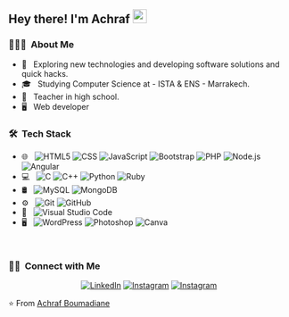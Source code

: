 <h2> Hey there! I'm Achraf <img with="25" height="25" src="https://user-images.githubusercontent.com/1303154/88677602-1635ba80-d120-11ea-84d8-d263ba5fc3c0.gif" > </h2> 

<h3> 👨🏻‍💻 &nbsp;About Me </h3>

- 🤔 &nbsp; Exploring new technologies and developing software solutions and quick hacks.
- 🎓 &nbsp; Studying Computer Science at - ISTA & ENS - Marrakech.
- 💼 &nbsp; Teacher in high school.
- 🖥  &nbsp; Web developer

<h3> 🛠 &nbsp;Tech Stack</h3>

- 🌐 &nbsp;
  ![HTML5](https://img.shields.io/badge/-HTML5-333333?style=flat&logo=HTML5)
  ![CSS](https://img.shields.io/badge/-CSS-333333?style=flat&logo=CSS3&logoColor=1572B6)
  ![JavaScript](https://img.shields.io/badge/-JavaScript-333333?style=flat&logo=javascript)
  ![Bootstrap](https://img.shields.io/badge/-Bootstrap-333333?style=flat&logo=bootstrap&logoColor=563D7C)
  ![PHP](https://img.shields.io/badge/-PHP-333333?style=flat&logo=PHP)
  ![Node.js](https://img.shields.io/badge/-Node.js-333333?style=flat&logo=node.js)
  ![Angular](https://img.shields.io/badge/-Angular-333333?style=flat&logo=Angular)
- 💻 &nbsp;
  ![C](https://img.shields.io/badge/-C-333333?style=flat&logo=C)
  ![C++](https://img.shields.io/badge/-C++-333333?style=flat&logo=C%2B%2B&logoColor=00599C)
  ![Python](https://img.shields.io/badge/-Python-333333?style=flat&logo=python)
  ![Ruby](https://img.shields.io/badge/-Ruby-333333?style=flat&logo=Ruby)
- 🛢 &nbsp;
  ![MySQL](https://img.shields.io/badge/-MySQL-333333?style=flat&logo=mysql)
  ![MongoDB](https://img.shields.io/badge/-MongoDB-333333?style=flat&logo=mongodb)
- ⚙️ &nbsp;
  ![Git](https://img.shields.io/badge/-Git-333333?style=flat&logo=git)
  ![GitHub](https://img.shields.io/badge/-GitHub-333333?style=flat&logo=github)
- 🔧 &nbsp;
  ![Visual Studio Code](https://img.shields.io/badge/-Visual%20Studio%20Code-333333?style=flat&logo=visual-studio-code&logoColor=007ACC)
- 🖥 &nbsp;
  ![WordPress](https://img.shields.io/badge/-WordPress-333333?style=flat&logo=WordPress)
  ![Photoshop](https://img.shields.io/badge/-Photoshop-333333?style=flat&logo=adobe-photoshop)
  ![Canva](https://img.shields.io/badge/-Cava-333333?style=flat&logo=Canva)

<br/>

<h3> 🤝🏻 &nbsp;Connect with Me </h3>

<p align="center">
<a href="https://www.linkedin.com/in/achraf-boumadiane"><img alt="LinkedIn" src="https://img.shields.io/badge/LinkedIn-achrafboumadiane-blue?style=flat-square&logo=linkedin"></a>
<a href="https://twitter.com/AchrafBoumadian"><img alt="Instagram" src="https://img.shields.io/badge/Twitter-achrafboumadiane-blue?style=flat-square&logo=twitter"></a>
<a href="https://www.instagram.com/achrafboumadiane/"><img alt="Instagram" src="https://img.shields.io/badge/Instagram-achrafboumadiane-blue?style=flat-square&logo=instagram"></a>
</p>

⭐️ From [Achraf Boumadiane](https://github.com/AchrafBoumadiane)
